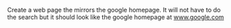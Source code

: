 Create a web page the mirrors the google homepage.  It will not have to do the search but it should
look like the google homepage at www.google.com
